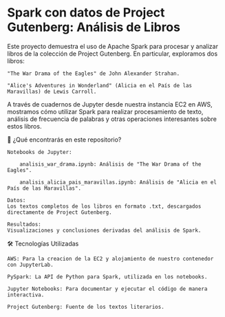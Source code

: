 # Spark con datos de Project Gutenberg: Análisis de Libros
Este proyecto demuestra el uso de Apache Spark para procesar y analizar libros de la colección de Project Gutenberg. En particular, exploramos dos libros:

    "The War Drama of the Eagles" de John Alexander Strahan.

    "Alice's Adventures in Wonderland" (Alicia en el País de las Maravillas) de Lewis Carroll.

A través de cuadernos de Jupyter desde nuestra instancia EC2 en AWS, mostramos cómo utilizar Spark para realizar procesamiento de texto, análisis de frecuencia de palabras y otras operaciones interesantes sobre estos libros.

🚀 ¿Qué encontrarás en este repositorio?

    Notebooks de Jupyter:

        analisis_war_drama.ipynb: Análisis de "The War Drama of the Eagles".

        analisis_alicia_pais_maravillas.ipynb: Análisis de "Alicia en el País de las Maravillas".

    Datos:
    Los textos completos de los libros en formato .txt, descargados directamente de Project Gutenberg.

    Resultados:
    Visualizaciones y conclusiones derivadas del análisis de Spark.

  🛠️ Tecnologías Utilizadas

    AWS: Para la creacion de la EC2 y alojamiento de nuestro contenedor con JupyterLab.

    PySpark: La API de Python para Spark, utilizada en los notebooks.

    Jupyter Notebooks: Para documentar y ejecutar el código de manera interactiva.

    Project Gutenberg: Fuente de los textos literarios.
